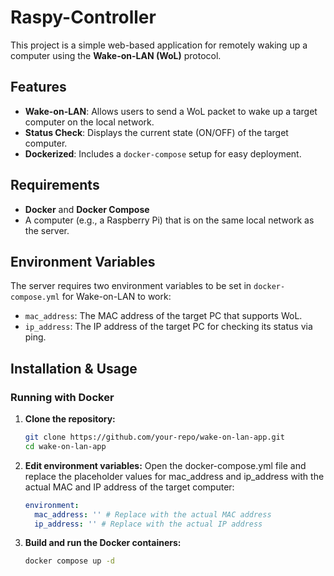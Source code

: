 # Raspy-Controller

This project is a simple web-based application for remotely waking up a computer using the **Wake-on-LAN (WoL)** protocol.

## Features

- **Wake-on-LAN**: Allows users to send a WoL packet to wake up a target computer on the local network.
- **Status Check**: Displays the current state (ON/OFF) of the target computer.
- **Dockerized**: Includes a `docker-compose` setup for easy deployment.

## Requirements

- **Docker** and **Docker Compose**
- A computer (e.g., a Raspberry Pi) that is on the same local network as the server.

## Environment Variables

The server requires two environment variables to be set in `docker-compose.yml` for Wake-on-LAN to work:

- `mac_address`: The MAC address of the target PC that supports WoL.
- `ip_address`: The IP address of the target PC for checking its status via ping.

## Installation & Usage

### Running with Docker

1. **Clone the repository:**
   ```bash
   git clone https://github.com/your-repo/wake-on-lan-app.git
   cd wake-on-lan-app
   ```
2. **Edit environment variables:**
   Open the docker-compose.yml file and replace the placeholder values for mac_address and ip_address with the actual MAC and IP address of the target computer:

   ```yaml
   environment:
     mac_address: '' # Replace with the actual MAC address
     ip_address: '' # Replace with the actual IP address
   ```

3. **Build and run the Docker containers:**
   ```bash
   docker compose up -d
   ```
